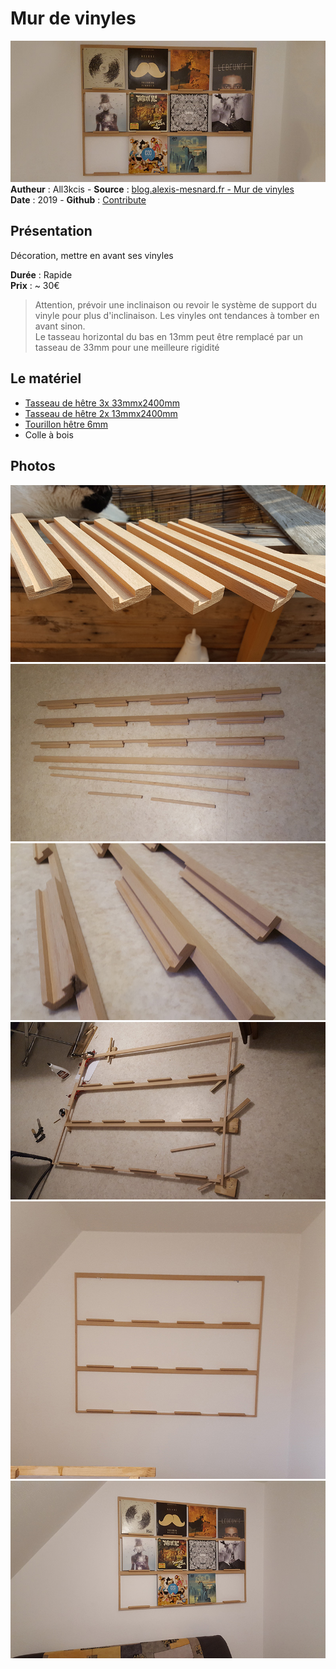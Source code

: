 # Mur de vinyles

![Mur de vinyles](img/bandeau.jpg)  
**Autheur** : All3kcis - **Source** : [blog.alexis-mesnard.fr - Mur de vinyles](https://blog.alexis-mesnard.fr/vinyls-wall/)  
**Date** : 2019 - **Github** : [Contribute](https://github.com/all3kcis/tutorials/tree/master/vinyls-wall)

## Présentation
Décoration, mettre en avant ses vinyles

**Durée** : Rapide  
**Prix** : ~ 30€  

> Attention, prévoir une inclinaison ou revoir le système de support du vinyle pour plus d'inclinaison. Les vinyles ont tendances à tomber en avant sinon.  
> Le tasseau horizontal du bas en 13mm peut être remplacé par un tasseau de 33mm pour une meilleure rigidité

## Le matériel

- [Tasseau de hêtre 3x 33mmx2400mm](https://www.leroymerlin.fr/v3/p/produits/tasseau-hetre-sans-noeud-rabote-13-x-33-mm-l-2-4-m-e62058)
- [Tasseau de hêtre 2x 13mmx2400mm](https://www.leroymerlin.fr/v3/p/produits/tasseau-hetre-sans-noeud-rabote-13-x-13-mm-l-2-4-m-e62065)
- [Tourillon hêtre 6mm](https://www.leroymerlin.fr/v3/p/produits/tourillon-hetre-cannele-sans-noeud-6-x-6-mm-l-1-m-e133317)
- Colle à bois
  
  
## Photos  

![Fabrication mur de vinyle](img/01.jpg)  
![Fabrication mur de vinyle](img/02.jpg)  
![Fabrication mur de vinyle](img/03.jpg)  
![Fabrication mur de vinyle](img/04.jpg)  
![Fabrication mur de vinyle](img/05.jpg)  
![Fabrication mur de vinyle](img/06.jpg)  